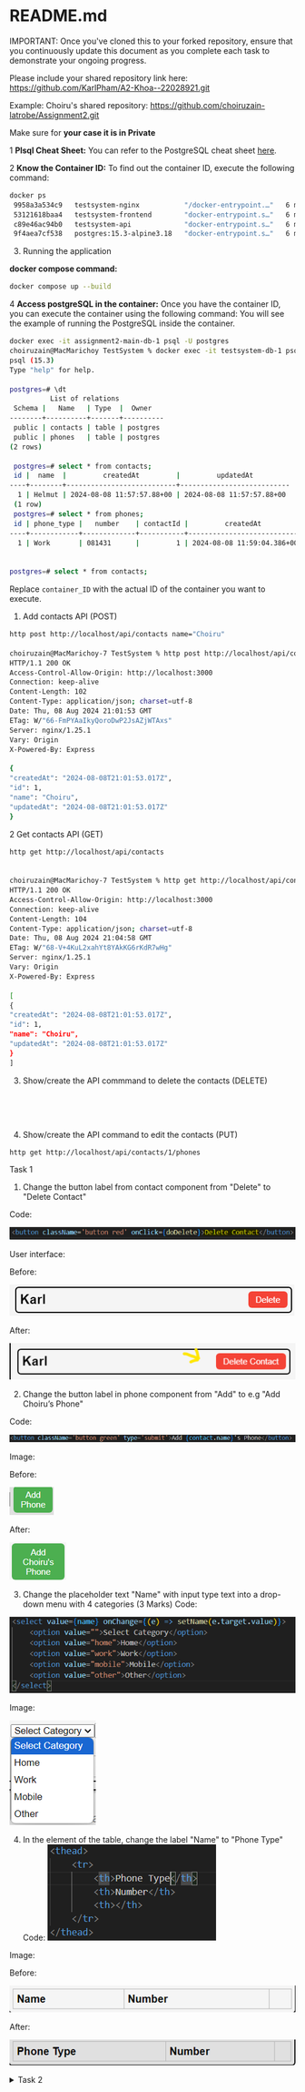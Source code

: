 # README.md

IMPORTANT: Once you've cloned this to your forked repository, ensure that you continuously update this document as you complete each task to demonstrate your ongoing progress.

Please include your shared repository link here: https://github.com/KarlPham/A2-Khoa--22028921.git

Example:
Choiru's shared repository: https://github.com/choiruzain-latrobe/Assignment2.git


Make sure for **your case it is in Private**

1 **Plsql Cheat Sheet:**
You can refer to the PostgreSQL cheat sheet [here](https://www.postgresqltutorial.com/postgresql-cheat-sheet/).

2 **Know the Container ID:**
To find out the container ID, execute the following command:
   ```bash
   docker ps
    9958a3a534c9   testsystem-nginx           "/docker-entrypoint.…"   6 minutes ago   Up 6 minutes   0.0.0.0:80->80/tcp   testsystem-nginx-1
    53121618baa4   testsystem-frontend        "docker-entrypoint.s…"   6 minutes ago   Up 6 minutes   3000/tcp             testsystem-frontend-1
    c89e46ac94b0   testsystem-api             "docker-entrypoint.s…"   6 minutes ago   Up 6 minutes   5000/tcp             testsystem-api-1
    9f4aea7cf538   postgres:15.3-alpine3.18   "docker-entrypoint.s…"   6 minutes ago   Up 6 minutes   5432/tcp             testsystem-db-1
   ```
3. Running the application

**docker compose command:**
   ```bash
   docker compose up --build
   ```

4 **Access postgreSQL in the container:**
Once you have the container ID, you can execute the container using the following command:
You will see the example of running the PostgreSQL inside the container.
   ```bash
   docker exec -it assignment2-main-db-1 psql -U postgres
   choiruzain@MacMarichoy TestSystem % docker exec -it testsystem-db-1 psql -U postgres                                       
   psql (15.3)
   Type "help" for help.
   
   postgres=# \dt
             List of relations
    Schema |   Name   | Type  |  Owner   
   --------+----------+-------+----------
    public | contacts | table | postgres
    public | phones   | table | postgres
   (2 rows)
  
    postgres=# select * from contacts;
    id |  name  |         createdAt         |         updatedAt         
   ----+--------+---------------------------+---------------------------
     1 | Helmut | 2024-08-08 11:57:57.88+00 | 2024-08-08 11:57:57.88+00
    (1 row)
    postgres=# select * from phones;
    id | phone_type |   number    | contactId |         createdAt          |         updatedAt          
   ----+------------+-------------+-----------+----------------------------+----------------------------
     1 | Work       | 081431      |         1 | 2024-08-08 11:59:04.386+00 | 2024-08-08 11:59:04.386+00


postgres=# select * from contacts;
   ```
Replace `container_ID` with the actual ID of the container you want to execute.






1. Add contacts API  (POST)
```bash
http post http://localhost/api/contacts name="Choiru"
        
choiruzain@MacMarichoy-7 TestSystem % http post http://localhost/api/contacts name="Choiru"
HTTP/1.1 200 OK
Access-Control-Allow-Origin: http://localhost:3000
Connection: keep-alive
Content-Length: 102
Content-Type: application/json; charset=utf-8
Date: Thu, 08 Aug 2024 21:01:53 GMT
ETag: W/"66-FmPYAaIkyQoroDwP2JsAZjWTAxs"
Server: nginx/1.25.1
Vary: Origin
X-Powered-By: Express

{
"createdAt": "2024-08-08T21:01:53.017Z",
"id": 1,
"name": "Choiru",
"updatedAt": "2024-08-08T21:01:53.017Z"
}

```
2 Get contacts API  (GET)

```bash
http get http://localhost/api/contacts


choiruzain@MacMarichoy-7 TestSystem % http get http://localhost/api/contacts
HTTP/1.1 200 OK
Access-Control-Allow-Origin: http://localhost:3000
Connection: keep-alive
Content-Length: 104
Content-Type: application/json; charset=utf-8
Date: Thu, 08 Aug 2024 21:04:58 GMT
ETag: W/"68-V+4KuL2xahYt8YAkKG6rKdR7wHg"
Server: nginx/1.25.1
Vary: Origin
X-Powered-By: Express

[
{
"createdAt": "2024-08-08T21:01:53.017Z",
"id": 1,
"name": "Choiru",
"updatedAt": "2024-08-08T21:01:53.017Z"
}
]


```
3. Show/create the API commmand to delete the contacts (DELETE)

```bash





```

4. Show/create the API command to edit the contacts (PUT)
```
http get http://localhost/api/contacts/1/phones

```





<detail>
<summary>Task 1</summary>

1. Change the button label from contact component from "Delete" to "Delete Contact" 

Code:
<!-- the button label has been change from "Delete" to "Delete Contact" -->


![alt text](./frontend/public/img/t1code1.png)

User interface:

Before:

![alt text](./frontend/public/img/t1ui1.png)

After:

![alt text](./frontend/public/img/t1ui2.png)


2. Change the button label in phone component from "Add" to e.g "Add Choiru’s Phone" 

Code:

<!-- Change the button labe in NewPhone component from "Add phone" to add "Add {contact.name} phone" -->

<!-- The {contact.name} part is a dynamic value (likely from a prop or state), which inserts the current contact’s name into the button's label. -->

![alt text](./frontend/public/img/t1.2code1.png)

Image:

Before:

![alt text](./frontend/public/img/t1.2ui1.png)

After:

![alt text](./frontend/public/img/t1.2ui2.png)

3. Change the placeholder text "Name" with input type text into a drop-down menu with 4 categories (3
Marks)
Code: 
<!-- The <select> element creates a dropdown menu where users can choose from a list of options. -->

<!-- value={name}: The value attribute binds the selected value of the dropdown to the name state, ensuring the dropdown reflects the current state value. -->

<!-- onChange={(e) => setName(e.target.value)}: This event handler updates the name state with the selected option's value when the user selects a new option. -->

![alt text](./frontend/public/img/t1.3code1.png)

Image:

![alt text](./frontend/public/img/t1.3ui1.png)


4. In the <tr> element of the table, change the label "Name" to "Phone Type" 
Code:
![alt text](./frontend/public/img/t1.4code1.png)

Image:

Before:

![alt text](./frontend/public/img/t1.4ui1.png)

After:

![alt text](./frontend/public/img/t1.4ui2.png)

<details>
 <summary>Task 2</summary>

1. Show the API command for “Show Contact” and provide a screenshot of the output (1 Mark)

```bash
Command:
http get http://localhost/api/contacts

Output:
HTTP/1.1 200 OK
Access-Control-Allow-Origin: http://localhost:3000
Connection: keep-alive
Content-Length: 104
Content-Type: application/json; charset=utf-8
Date: Tue, 24 Sep 2024 03:23:32 GMT
ETag: W/"68-XLFFy+uHAYMjDlFZFEN2GwKr3kk"
Server: nginx/1.25.1
Vary: Origin
X-Powered-By: Express

[
    {
        "createdAt": "2024-09-24T02:51:02.022Z",
        "id": 2,
        "name": "Choiru",
        "updatedAt": "2024-09-24T02:51:02.022Z"
    }
]
```
2. Show the API command for “Add Contact” and provide a screenshot of the output (1 Mark)

```bash
Command:
http post http://localhost/api/contacts name="Karl"

Output:
HTTP/1.1 200 OK
Access-Control-Allow-Origin: http://localhost:3000
Connection: keep-alive
Content-Length: 100
Content-Type: application/json; charset=utf-8
Date: Tue, 24 Sep 2024 03:29:50 GMT
ETag: W/"64-xkvqbvEPA1RCAi2DWHI8ty1uf/k"
Server: nginx/1.25.1
Vary: Origin
X-Powered-By: Express

{
    "createdAt": "2024-09-24T03:29:50.372Z",
    "id": 4,
    "name": "Karl",
    "updatedAt": "2024-09-24T03:29:50.372Z"
}
```

3. Show the API command for “Delete Contact” and provide a screenshot of the output (1 Marks)

```bash
Command:
http delete http://localhost/api/contacts/4

Output:
HTTP/1.1 200 OK
Access-Control-Allow-Origin: http://localhost:3000
Connection: keep-alive
Content-Length: 47
Content-Type: application/json; charset=utf-8
Date: Tue, 24 Sep 2024 03:35:28 GMT
ETag: W/"2f-i0D5Qo4IGfH+OpTTITmyTnSzFvU"
Server: nginx/1.25.1
Vary: Origin
X-Powered-By: Express

{
    "message": "Contact was deleted successfully!"
}
```
4. Show the API command for “Update Contact” and provide a screenshot of the output (1 Marks)

```bash
Command:
http put http://localhost/api/contacts/2 name="Karl"

Output:
HTTP/1.1 200 OK
Access-Control-Allow-Origin: http://localhost:3000
Connection: keep-alive
Content-Length: 47
Content-Type: application/json; charset=utf-8
Date: Tue, 24 Sep 2024 03:42:25 GMT
ETag: W/"2f-9DEigpdI8FmatdY6qgJYc7CM5hQ"
Server: nginx/1.25.1
Vary: Origin
X-Powered-By: Express

{
    "message": "Contact was updated successfully."
}
```

5. Show the API command for “Show Phone” and provide a screenshot of the output (1 Mark)

```bash
Command:
http get http://localhost/api/contacts/2/phones

Output:
HTTP/1.1 200 OK
Access-Control-Allow-Origin: http://localhost:3000
Connection: keep-alive
Content-Length: 137
Content-Type: application/json; charset=utf-8
Date: Tue, 24 Sep 2024 03:50:41 GMT
ETag: W/"89-mZXShvt7yfB5kLXdbgRU/5fhlSs"
Server: nginx/1.25.1
Vary: Origin
X-Powered-By: Express

[
    {
        "contactId": 2,
        "createdAt": "2024-09-24T03:49:25.498Z",
        "id": 2,
        "name": "home",
        "number": "123456789",
        "updatedAt": "2024-09-24T03:49:25.498Z"
    }
]
```
6. Show the API command for “Add Phone” and provide a screenshot of the output (1 Marks)

```bash
Command:
http post http://localhost/api/contacts/2/phones name="work" number="0987654321"

Output:
HTTP/1.1 200 OK
Access-Control-Allow-Origin: http://localhost:3000
Connection: keep-alive
Content-Length: 136
Content-Type: application/json; charset=utf-8
Date: Tue, 24 Sep 2024 04:03:26 GMT
ETag: W/"88-XTIBLu0MTdjF5i9JG6nwfQv/SRc"
Server: nginx/1.25.1
Vary: Origin
X-Powered-By: Express

{
    "contactId": 2,
    "createdAt": "2024-09-24T04:03:26.972Z",
    "id": 4,
    "name": "work",
    "number": "0987654321",
    "updatedAt": "2024-09-24T04:03:26.972Z"
}
```

7. Show the API command for “Delete Phone” and provide a screenshot of the output (1 Marks)

```bash
Command:
http delete http://localhost/api/contacts/2/phones/4

Output:
HTTP/1.1 200 OK
Access-Control-Allow-Origin: http://localhost:3000
Connection: keep-alive
Content-Length: 45
Content-Type: application/json; charset=utf-8
Date: Tue, 24 Sep 2024 04:07:25 GMT
ETag: W/"2d-FdOer7L1Hk5YcQlrlpn01BrNJmA"
Server: nginx/1.25.1
Vary: Origin
X-Powered-By: Express

{
    "message": "Phone was deleted successfully!"
}
```

8. Show the API command for “Update Phone” and provide a screenshot of the output (1 Marks)

```bash
Command:
http put http://localhost/api/contacts/2/phones/2 name="family" number="66668888"

Output:
HTTP/1.1 200 OK
Access-Control-Allow-Origin: http://localhost:3000
Connection: keep-alive
Content-Length: 45
Content-Type: application/json; charset=utf-8
Date: Tue, 24 Sep 2024 04:16:28 GMT
ETag: W/"2d-p9Lx2PQGimApZ9nkrVa0opZVZlQ"
Server: nginx/1.25.1
Vary: Origin
X-Powered-By: Express

{
    "message": "Phone was updated successfully."
}
```
<detail>
<summary>Task 3</summary>

1. Modify the contacts Table (5 Marks):

a. Update the contacts table to include the following attributes:

i. id

ii. Name

iii. Address


There are 2 methods when modify the contact **Table** in the **Database** using Sequelize:

- ```Sequelize's .sync()``` method synchronizes your models with the database by creating or altering tables to match the current state of your models.

- Migrations are scripts that define how to apply changes to the database schema (like adding columns, changing data types, etc.) in a step-by-step manner. They allow you to evolve your database schema over time in a controlled way.

**Comparison:**


![alt text](./frontend/public/img/t3comParison.png)

**In this project, I use ```Sequelize's .sync()``` method due to the convenient it bring**

- To set up this method, I changed **db.sequelize.sync({ force: false })** in (./api/app.js) to **db.sequelize.sync({ after: true })**

Code:

![alt text](./frontend/public/img/t3.1code1.png)

- After that, I modified ```contact.models.js``` in (./api/models/contact.models.js)

Code:

![alt text](./frontend/public/img/t3.1code2'.png)

Alter Database:

![alt text](./frontend/public/img/t3.1ui1.png)

2. Modify the phones Table (5 Marks):

a. Update the phones table to include the following attributes:

i. id

ii. phone_type

iii. phone_number

iv. contactId

- Do the same steps as above, but this time I modified ```phone.models.js``` in (./api/models/phones.model.js) 

Code:

![alt text](./frontend/public/img/t3.2code1.png)

Alter Database:

![alt text](./frontend/public/img/t3.2ui1.png)

3. Adjust the Front-End (4 Marks):

a. Modify the front-end to align with the updated backend structure.

Before modify the front-end to align with the updated backend structure, I need to modify the logic of Api first to handle the database changed

**```contact.controller.js``` changes (./api/controllers/contact.controller.js)**

Code:

![alt text](./frontend/public/img/t3.3code1.png)

Explanation:

- This code is a controller function in a Node.js and Express application that creates a new contact record in the database (POST request)

- By adding **req.body.address** expected to contain **address** fields submitted by the client to the new database

- Only need to change the POST request because it add new fields which is ```address```, the others request don't need to change as long as the ```contactId``` remains the same

**```phone.controller.js``` changes (./api/controllers/phone.controller.js)**

Code:

![alt text](./frontend/public/img/t3.3code2.png)

Explanation:
- This code is a controller function in a Node.js and Express application that creates a new phone record in the database (POST request)

- Modified from **name**, **number** to **phone_type**, **phone_number**.

- Only the POST request needs to be changed, as it updates the existing fields from ```name``` and ```number``` to ```phone_type``` and ```phone_number```. The other requests don't need any changes as long as the ```contactId``` and ```phoneId``` remain the same.

- Frontend changes

**Contacts**:

Start with the ```NewContact.js ``` (./frontend/src/components/NewContact.js)

Code:

![alt text](./frontend/public/img/t3.3code3.png)

Explanation:

- The form now allows users to input both a ```name``` and ```address``` for a ```NewContact```.

- When the form is submitted, a POST request is sent to the API to create the contact, passing both the ```name``` and ```address``` in the request body.

- If the contact is successfully created, the new contact is added to the contacts array, and the form inputs are reset.

Image:

![alt text](./frontend/public/img/t3.3ui1.png)

After that, begin to adjust codes in ``Contact.js`` (./frontend/src/components/Contact.js)

Code:

![alt text](./frontend/public/img/t3.3code4.png)

Explanation:

- Added the ```<p>{contact.address}</p>``` element inside the contact's title section to display the contact's address.

- Now both the name and address will be displayed for each contact.

Image:

![alt text](./frontend/public/img/t3.3ui2.png)

No need to change in the ``ContactList.js`` because ``Contact.js`` component already handles displaying both name and address then ``ContactList.js`` display all the Contacts

Image:

![alt text](./frontend/public/img/t3.3ui3.png)

**Phones:**

Do exactly same steps in adjust Contact's frontend, the result shows below

``NewPhone.js``

Code:

![alt text](./frontend/public/img/t3.3code5.png)

``Phone.js``

Code:

![alt text](./frontend/public/img/t3.3ui4.png)

Image:

![alt text](./frontend/public/img/t3.3ui5.png)

Again no need to change in the ``PhoneList.js`` because it display alls Phone components

**Final result**

![alt text](./frontend/public/img/t3.3ui6.png)

4. Test All APIs related to table modified contacts and phones (8 Marks):

- Contacts:

**GET METHOD**
```bash
http get http://localhost/api/contacts
HTTP/1.1 200 OK
Access-Control-Allow-Origin: http://localhost:3000
Connection: keep-alive
Content-Length: 247
Content-Type: application/json; charset=utf-8
Date: Fri, 27 Sep 2024 08:32:50 GMT
ETag: W/"f7-bG0Isqino/a+MUnEyZaHNV/wWJ8"
Server: nginx/1.25.1
Vary: Origin
X-Powered-By: Express

[
    {
        "address": "BrayBrook",
        "createdAt": "2024-09-27T07:48:53.209Z",
        "id": 2,
        "name": "Karl",
        "updatedAt": "2024-09-27T07:48:53.209Z"
    },
    {
        "address": "Bendigo",
        "createdAt": "2024-09-27T07:56:07.196Z",
        "id": 3,
        "name": "Choiru",
        "updatedAt": "2024-09-27T07:56:07.196Z"
    }
]
```

**POST METHOD**
```bash
http post http://localhost/api/contacts name="Cheezu" address="bundoora"
HTTP/1.1 200 OK
Access-Control-Allow-Origin: http://localhost:3000
Connection: keep-alive
Content-Length: 123
Content-Type: application/json; charset=utf-8
Date: Fri, 27 Sep 2024 08:37:04 GMT
ETag: W/"7b-WIqYaabEogkTxtW7co/urRBaA+0"
Server: nginx/1.25.1
Vary: Origin
X-Powered-By: Express

{
    "address": "bundoora",
    "createdAt": "2024-09-27T08:37:04.518Z",
    "id": 4,
    "name": "Cheezu",
    "updatedAt": "2024-09-27T08:37:04.518Z"
}
```

**DELETE METHOD**
```bash
http delete http://localhost/api/contacts/4
HTTP/1.1 200 OK
Access-Control-Allow-Origin: http://localhost:3000
Connection: keep-alive
Content-Length: 47
Content-Type: application/json; charset=utf-8
Date: Fri, 27 Sep 2024 08:39:00 GMT
ETag: W/"2f-i0D5Qo4IGfH+OpTTITmyTnSzFvU"
Server: nginx/1.25.1
Vary: Origin
X-Powered-By: Express

{
    "message": "Contact was deleted successfully!"
}
```

**PUT METHOD**
```bash
http put http://localhost/api/contacts/2 name="Khoa" address="Melbourne"
HTTP/1.1 200 OK
Access-Control-Allow-Origin: http://localhost:3000
Connection: keep-alive
Content-Length: 47
Content-Type: application/json; charset=utf-8
Date: Fri, 27 Sep 2024 08:44:55 GMT
ETag: W/"2f-9DEigpdI8FmatdY6qgJYc7CM5hQ"
Server: nginx/1.25.1
Vary: Origin
X-Powered-By: Express

{
    "message": "Contact was updated successfully."
}
```

- Phones:

**GET METHOD**
```bash
http get http://localhost/api/contacts/2/phones
HTTP/1.1 200 OK
Access-Control-Allow-Origin: http://localhost:3000
Connection: keep-alive
Content-Length: 299
Content-Type: application/json; charset=utf-8
Date: Fri, 27 Sep 2024 08:47:27 GMT
ETag: W/"12b-yJSNDcAfv4xbHFZzofKJn3BGh+I"
Server: nginx/1.25.1
Vary: Origin
X-Powered-By: Express

[
    {
        "contactId": 2,
        "createdAt": "2024-09-27T08:23:18.972Z",
        "id": 1,
        "phone_number": "123456789",
        "phone_type": "home",
        "updatedAt": "2024-09-27T08:23:18.972Z"
    },
    {
        "contactId": 2,
        "createdAt": "2024-09-27T08:27:00.714Z",
        "id": 2,
        "phone_number": "987654432",
        "phone_type": "mobile",
        "updatedAt": "2024-09-27T08:27:00.714Z"
    }
]
```

**POST METHOD**
```bash
http post http://localhost/api/contacts/2/phones phone_type="work" phone_number="88886666"
HTTP/1.1 200 OK
Access-Control-Allow-Origin: http://localhost:3000
Connection: keep-alive
Content-Length: 146
Content-Type: application/json; charset=utf-8
Date: Fri, 27 Sep 2024 08:54:05 GMT
ETag: W/"92-ZEEpWZ72PPXKeblW7fzrEKKWTTs"
Server: nginx/1.25.1
Vary: Origin
X-Powered-By: Express

{
    "contactId": 2,
    "createdAt": "2024-09-27T08:54:05.819Z",
    "id": 4,
    "phone_number": "88886666",
    "phone_type": "work",
    "updatedAt": "2024-09-27T08:54:05.819Z"
}
```

**DELETE METHOD**
```bash
http delete http://localhost/api/contacts/2/phones/4
HTTP/1.1 200 OK
Access-Control-Allow-Origin: http://localhost:3000
Connection: keep-alive
Content-Length: 45
Content-Type: application/json; charset=utf-8
Date: Fri, 27 Sep 2024 08:58:19 GMT
ETag: W/"2d-FdOer7L1Hk5YcQlrlpn01BrNJmA"
Server: nginx/1.25.1
Vary: Origin
X-Powered-By: Express

{
    "message": "Phone was deleted successfully!"
}
```

**PUT METHOD**
```bash
 http put http://localhost/api/contacts/2/phones/1 phone_number="123456788"
HTTP/1.1 200 OK
Access-Control-Allow-Origin: http://localhost:3000
Connection: keep-alive
Content-Length: 45
Content-Type: application/json; charset=utf-8
Date: Fri, 27 Sep 2024 09:01:15 GMT
ETag: W/"2d-p9Lx2PQGimApZ9nkrVa0opZVZlQ"
Server: nginx/1.25.1
Vary: Origin
X-Powered-By: Express

{
    "message": "Phone was updated successfully."
}
```
<detail>
<summary>Task 4</summary>

1. Table Creation: Create a new table named `companies` with the following attributes (18 Marks):
a. company_id: Primary key, uniquely identifies each company
b. company_name: Name of the company
c. company_address: Address of the company
d. contact_id: Foreign key referencing contact_id in the contacts table

**Step 1 :**
- Define the ```Company``` model in the ```/models directory.

Code(./api/models/company.model.js):

![alt text](./frontend/public/img/t4.1code1.png)

Explanation:
 
 ```company_id```: Primary key that uniquely identifies each company.

 ```company_name```: Name of the company.

 ```company_address```: Address of the company

 ```contact_id```: Foreign key that links to the ```contacts``` table. It establishes the relationship between a company and a contact.

**Step 2:**
- Import new ```company.model.js``` sequelize file to PostgreSQL database via (./api/models/index.js)

Code:

![alt text](./frontend/public/img/t4.1code2.png)

**Step 3:**
- Check Database

![alt text](./frontend/public/img/t4.1db1.png)

2. API Creation: Develop four APIs to manage records in the companies table, like Task 2 (12 Marks).

**Step 1**
- Create a new controller file for ```company``` named ```company.controller.js``` in ./api/controllers/

Image: 

![alt text](./frontend/public/img/t4.2code1.png)

After that import database from (./models) and define ```const Company``` to access the Company model from database object

Image:

![alt text](./frontend/public/img/t4.2code2.png)

**Step 2**
- Create a new company for specific contact method in ```company.controller.js```

Code:

![alt text](./frontend/public/img/t4.2code3.png)

Explanation:
 Creating the company object: The ```company``` object is created using ```company_name```, ```company_address```, and ```contact_id``` (which is extracted from the URL parameter).

 Database Insertion: The ```Company.create()``` function is used to insert the new company into the database.

 Response: If the creation is successful, the newly created company data is returned to the client. If an error occurs, a 500 error is returned.

**Step 3**

- Create a retrieves all companies associated with a specific contact method in ```company.controller.js```

Code:

![alt text](./frontend/public/img/t4.2code4.png)

Explanation:
 Extract ```contactId```: The contactId is extracted from the URL parameters.

 Querying the Database: The Company.findAll() method retrieves all companies from the database that have a ```contact_id``` equal to the ```contactId```.

 Response: The list of companies is sent back as a response. If there's an error during the query, a 500 error message is sent.

**Step 4**

- Create a retrieves a single company based on both the ```companyId``` and ```contactId``` method in ```company.controller.js```

Code:

![alt text](./frontend/public/img/t4.2code5.png)

Explanation:
 Extract Parameters: The ```companyId``` and ```contactId``` are extracted from the URL parameters.

 Querying the Database: The ```Company.findOne()``` method finds a company that matches both the ```company_id``` and ```contact_id```. This ensures that the company belongs to the correct contact.

 Response: If a company is found, its data is sent back. If no company is found, a 404 error is returned. Any other error triggers a 500 status with an error message.

**Step 5**

- Create a updates a company's details based on the ```companyId``` and ```contactId``` method in ```company.controller.js```

Code:

![alt text](./frontend/public/img/t4.2code6.png)

Explanation:
 Extract Parameters: The ```companyId``` and ```contactId``` are extracted from the URL.

 Update the Company: The ```Company.update()``` method updates the company in the database where both ```company_id``` and ```contact_id``` match.

 Response: If the update is successful, a success message is returned. If no company is found or the request body is empty, an error message is returned. If any other error occurs, a 500 error is sent.

**Step 6**

- Create a deletes a company from the database based on the ```companyId``` and ```contactId``` method in ```company.controller.js```

Code:

![alt text](./frontend/public/img/t4.2code7.png)

Explanation:
 Extract Parameters: The ```companyId``` and ```contactId``` are extracted from the URL.

 Delete the Company: The ```Company.destroy()``` method deletes the company from the database where both ```company_id``` and ```contact_id``` match.

 Response: If the deletion is successful, a success message is returned. If no company is found, an error message is returned. Any other error will trigger a 500 status with an error message.

**Step 7**
- Create a file called ```companies.routes.js``` in ./api/routes to define the API endpoints for interacting with the Company resources.

Code: 

![alt text](./frontend/public/img/t4.2code8.png)

Route Endpoints:
 - POST ```/api/contacts/:contactId/companies:```:Create a new company for the contact specified by ```contactId```.

 - GET ```/api/contacts/:contactId/companies:```:Get all companies associated with the contact specified by ```contactId```.

 - GET ```/api/contacts/:contactId/companies/:companyId:```:Get a single company identified by ```companyId``` for the contact specified by contactId.

 - PUT ```/api/contacts/:contactId/companies/:companyId:```:Update the company identified by companyId for the contact specified by ```contactId```.

 - DELETE ```/api/contacts/:contactId/companies/:companyId:```:Delete the company identified by companyId for the contact specified by ```contactId```.

 **Step 8**

 - Register the routes in main app file which is ```app.js``` in ```./api/app.js```

 Code:

![alt text](./frontend/public/img/t4.2code9.png)

**Step 9**

- API testing

**POST**

```bash
http post http://localhost/api/contacts/1/companies company_name="Google" company_address="Mel"
HTTP/1.1 200 OK
Access-Control-Allow-Origin: http://localhost:3000
Connection: keep-alive
Content-Length: 157
Content-Type: application/json; charset=utf-8
Date: Fri, 27 Sep 2024 14:55:44 GMT
ETag: W/"9d-W/NfWjkrSbCv+zdlowlVIstXqSE"
Server: nginx/1.25.1
Vary: Origin
X-Powered-By: Express

{
    "company_address": "Mel",
    "company_id": 1,
    "company_name": "Google",
    "contact_id": 1,
    "createdAt": "2024-09-27T14:55:44.324Z",
    "updatedAt": "2024-09-27T14:55:44.324Z"
}
```
**GET**

```bash
http get http://localhost/api/contacts/1/companies
HTTP/1.1 200 OK
Access-Control-Allow-Origin: http://localhost:3000
Connection: keep-alive
Content-Length: 159
Content-Type: application/json; charset=utf-8
Date: Fri, 27 Sep 2024 14:57:51 GMT
ETag: W/"9f-MKOEOjuHVSJQscLgUW8GLpkTbXg"
Server: nginx/1.25.1
Vary: Origin
X-Powered-By: Express

[
    {
        "company_address": "Mel",
        "company_id": 1,
        "company_name": "Google",
        "contact_id": 1,
        "createdAt": "2024-09-27T14:55:44.324Z",
        "updatedAt": "2024-09-27T14:55:44.324Z"
    }
]
```
**PUT**

```bash
http put http://localhost/api/contacts/1/companies/1 company_name="Facebook" company_address="Bendigo"
HTTP/1.1 200 OK
Access-Control-Allow-Origin: http://localhost:3000
Connection: keep-alive
Content-Length: 47
Content-Type: application/json; charset=utf-8
Date: Fri, 27 Sep 2024 15:00:14 GMT
ETag: W/"2f-tSOkyn1aLnHg00JkjP0hv/QxH7Q"
Server: nginx/1.25.1
Vary: Origin
X-Powered-By: Express

{
    "message": "Company was updated successfully."
}
```

**DELETE**

```bash
http delete http://localhost/api/contacts/1/companies/1
HTTP/1.1 200 OK
Access-Control-Allow-Origin: http://localhost:3000
Connection: keep-alive
Content-Length: 47
Content-Type: application/json; charset=utf-8
Date: Fri, 27 Sep 2024 15:01:54 GMT
ETag: W/"2f-goeWLYgQgcZh1o2QS0V4ovFdEa0"
Server: nginx/1.25.1
Vary: Origin
X-Powered-By: Express

{
    "message": "Company was deleted successfully!"
}
```

###### Task 5

**Basic Company Structure**

The company management in the project involves three key components: ```CompanyList.js```, ```Company.js```, and ```NewCompany.js```. These components work together to manage the list of companies associated with each contact in Contact application.

Overview:

- ```CompanyList.js```: This is the main component that handles the list of companies for a specific contact. It fetches the companies from the backend, displays them in a table, and includes a form for adding new companies.

- ```Company.js```: This component represents an individual company within the list. It displays the company name and address, and provides buttons to edit or delete the company.

- ```NewCompany.js```: This component contains a form to allow the user to add a new company. It interacts with the backend to create a new company in the database.

**The Structure of Components:**

```CompanyList.js```

- This component acts as the parent for both the ```Company``` and ```NewCompany``` components.

- It fetches the list of companies from the backend and renders each company in a **table row** by using the ```Company``` component.

- It also contains the ```NewCompany``` component, which allows adding a new company.

```Company.js```

- This component is responsible for rendering a single company in the table.

- It provides the functionality to edit and delete a company.

```NewCompany.js```

- This component renders a form that allows the user to input a new company's name and address and submit the form to create a new company in the database.

**Diagram**

```bash
+------------------------+
|  CompanyList.js         |
|                        |
|  +------------------+  |
|  | NewCompany.js     |  |   <-- Form to add a new company
|  +------------------+  |
|                        |
|  +------------------+  |
|  | Company.js        |  |   <-- Displays a company, includes edit/delete buttons
|  +------------------+  |
|                        |
|  +------------------+  |
|  | Company.js        |  |   <-- Displays another company (one per row)
|  +------------------+  |
+------------------------+
```

**Company Structure Image**

![alt text](./frontend/public/img/t5ui1.png)

**```Company.js``` Code**

```bash
import { useState } from 'react';

function Company({ company, companies, setCompanies, contactId }) {
    // State to handle whether the company is being edited
    const [isEditing, setIsEditing] = useState(false);
    
    // State to manage the edited company details (company_name and company_address)
    const [editedCompany, setEditedCompany] = useState({
        company_name: company.company_name,
        company_address: company.company_address,
    });

    // Function to handle updating the company
    async function handleUpdate(e) {
        e.preventDefault();

        // Send a PUT request to the API to update the company details
        const response = await fetch(`http://localhost/api/contacts/${contactId}/companies/${company.company_id}`, {
            method: 'PUT',
            headers: {
                'Content-Type': 'application/json',
            },
            body: JSON.stringify(editedCompany), // Send the updated company data in the request body
        });

        if (response.ok) {
            // If the update is successful, update the company list in the state
            const updatedCompanies = companies.map((c) =>
                c.company_id === company.company_id ? { ...c, ...editedCompany } : c
            );
            setCompanies(updatedCompanies);
            setIsEditing(false); // Exit edit mode
        }
    }

    // Function to handle deleting the company
    async function doDelete(e) {
        e.stopPropagation(); // Prevent click event from affecting the parent element

        // Send a DELETE request to the API to remove the company
        const response = await fetch(`http://localhost/api/contacts/${contactId}/companies/${company.company_id}`, {
            method: 'DELETE',
        });

        if (response.ok) {
            // If deletion is successful, remove the company from the list in the state
            const newCompanies = companies.filter((c) => c.company_id !== company.company_id);
            setCompanies(newCompanies);
        }
    }

    return (
        <tr>
            {isEditing ? (
                // If in editing mode, show input fields for editing company details
                <>
                    <td>
                        <input
                            type="text"
                            value={editedCompany.company_name}
                            onChange={(e) => setEditedCompany({ ...editedCompany, company_name: e.target.value })}
                        />
                    </td>
                    <td>
                        <input
                            type="text"
                            value={editedCompany.company_address}
                            onChange={(e) => setEditedCompany({ ...editedCompany, company_address: e.target.value })}
                        />
                    </td>
                    <td>
                        <button onClick={handleUpdate}>Save</button>
                        <button onClick={() => setIsEditing(false)}>Cancel</button>
                    </td>
                </>
            ) : (
                // If not in editing mode, display the company details
                <>
                    <td>{company.company_name}</td>
                    <td>{company.company_address}</td>
                    <td>
                        <button onClick={() => setIsEditing(true)}>Edit</button> {/* Enable editing */}
                        <button className="button red" onClick={doDelete}>Delete</button> {/* Delete company */}
                    </td>
                </>
            )}
        </tr>
    );
}

export default Company;
```
**```NewCompany.js``` Code with comment**

```bash
import { useState } from 'react';

function NewCompany({ contactId, companies, setCompanies }) {
    // State to store the new company's name and address
    const [companyName, setCompanyName] = useState('');
    const [companyAddress, setCompanyAddress] = useState('');

    // Function to handle the form submission to add a new company
    async function createCompany(e) {
        e.preventDefault();

        // Send a POST request to the API to create a new company
        const response = await fetch(`http://localhost/api/contacts/${contactId}/companies`, {
            method: 'POST',
            headers: {
                'Content-Type': 'application/json',
            },
            body: JSON.stringify({
                company_name: companyName, // Include the new company name
                company_address: companyAddress, // Include the new company address
            }),
        });

        const newCompany = await response.json(); // Parse the response

        if (response.ok) {
            // If creation is successful, add the new company to the list in the state
            setCompanies([...companies, newCompany]);
            setCompanyName(''); // Reset input fields
            setCompanyAddress(''); // Reset input fields
        }
    }

    return (
        <form className='new-company' onSubmit={createCompany}>
            {/* Input field for the new company's name */}
            <input
                type='text'
                placeholder='Company Name'
                value={companyName}
                onChange={(e) => setCompanyName(e.target.value)}
            />
            {/* Input field for the new company's address */}
            <input
                type='text'
                placeholder='Company Address'
                value={companyAddress}
                onChange={(e) => setCompanyAddress(e.target.value)}
            />
            <button type='submit'>Add Company</button> {/* Submit the form to create a company */}
        </form>
    );
}

export default NewCompany;
```

**```CompanyList.js``` Code with comment**

```bash
import { useState, useEffect } from 'react';
import Company from './Company.js'; // Import the Company component
import NewCompany from './NewCompany.js'; // Import the NewCompany component

function CompanyList({ contactId }) {
    // State to store the list of companies
    const [companies, setCompanies] = useState([]);

    // Fetch the companies related to the contact when the component mounts
    useEffect(() => {
        fetch(`http://localhost/api/contacts/${contactId}/companies`)
            .then((response) => response.json())
            .then((data) => setCompanies(data)) // Store the retrieved companies in state
            .catch((error) => {
                console.error('Error fetching companies:', error);
            });
    }, [contactId]); // Dependency array to re-fetch when contactId changes

    return (
        <div className='company-list'>
            {/* Form to add a new company */}
            <NewCompany contactId={contactId} companies={companies} setCompanies={setCompanies} />

            {/* Table to display the list of companies */}
            <table>
                <thead>
                    <tr>
                        <th>Company Name</th>
                        <th>Company Address</th>
                        <th>Actions</th>
                    </tr>
                </thead>
                <tbody>
                    {/* Map through the list of companies and render each one */}
                    {companies.map((company) => (
                        <Company
                            key={company.company_id}
                            company={company}
                            companies={companies}
                            setCompanies={setCompanies}
                            contactId={contactId} // Pass the contactId to identify the parent contact
                        />
                    ))}
                </tbody>
            </table>
        </div>
    );
}

export default CompanyList;
```

**Integrating ```CompanyList``` into ```Contact.js```**

Explanation:

- Now that the ```CompanyList``` component is ready, include it in the ```Contact.js``` component.

- Ensure that **companies** related to each contact are displayed below the contact's details, alongside phone numbers.

Code:

```bash
import { useState, useEffect } from 'react';  
import PhoneList from './PhoneList.js';
import CompanyList from './CompanyList.js';  // Import CompanyList component

function Contact(props) {
    const {contact, contacts, setContacts} = props;
    const [expanded, setExpanded] = useState(false);
    const [phones, setPhones] = useState([]);

    useEffect(() => {
        fetch('http://localhost/api/contacts/' + contact.id + '/phones')
            .then(response => response.json())
            .then(data => setPhones(data))
            .catch((error) => {
                console.error('Error:', error);
            });
    }, [contact.id]);

    const expandStyle = {
        display: expanded ? 'block' : 'none'
    };

    async function doDelete(e) {
        e.stopPropagation();
        
        const response = await fetch('http://localhost/api/contacts/' + contact.id, {
            method: 'DELETE',
        });

        if (response.ok) {
            const newContacts = contacts.filter((c) => c.id !== contact.id);
            setContacts(newContacts);
        }
    }

    return (
        <div key={contact.id} className='contact' onClick={() => setExpanded(!expanded)}>
            <div className='title'>
                <h3>{contact.name}</h3>
                <p>{contact.address}</p>
                <button className='button red' onClick={doDelete}>Delete</button>
            </div>

            <div style={expandStyle}>
                <hr />
                <PhoneList phones={phones} setPhones={setPhones} contact={contact} />
                <CompanyList contactId={contact.id} /> {/* Add the CompanyList component */}
            </div>
        </div>
    );
}

export default Contact;
```

Image:

![alt text](./frontend/public/img/t5ui2.png)

